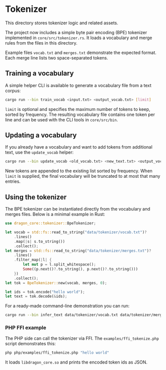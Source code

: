 # Tokenizer

This directory stores tokenizer logic and related assets.

The project now includes a simple byte pair encoding (BPE) tokenizer implemented in `core/src/tokenizer.rs`. It loads a vocabulary and merge rules from the files in this directory.

Example files `vocab.txt` and `merges.txt` demonstrate the expected format. Each merge line lists two space-separated tokens.

## Training a vocabulary

A simple helper CLI is available to generate a vocabulary file from a text corpus:

```bash
cargo run --bin train_vocab <input.txt> <output_vocab.txt> [limit]
```

`limit` is optional and specifies the maximum number of tokens to keep, sorted by frequency. The resulting vocabulary file contains one token per line and can be used with the CLI tools in `core/src/bin`.

## Updating a vocabulary

If you already have a vocabulary and want to add tokens from additional text, use the `update_vocab` helper:

```bash
cargo run --bin update_vocab <old_vocab.txt> <new_text.txt> <output_vocab.txt> [limit]
```

New tokens are appended to the existing list sorted by frequency. When `limit` is supplied, the final vocabulary will be truncated to at most that many entries.

## Using the tokenizer

The BPE tokenizer can be instantiated directly from the vocabulary and merges
files. Below is a minimal example in Rust:

```rust
use dragon_core::tokenizer::BpeTokenizer;

let vocab = std::fs::read_to_string("data/tokenizer/vocab.txt")?
    .lines()
    .map(|s| s.to_string())
    .collect();
let merges = std::fs::read_to_string("data/tokenizer/merges.txt")?
    .lines()
    .filter_map(|l| {
        let mut p = l.split_whitespace();
        Some((p.next()?.to_string(), p.next()?.to_string()))
    })
    .collect();
let tok = BpeTokenizer::new(vocab, merges, 0);

let ids = tok.encode("hello world");
let text = tok.decode(&ids);
```

For a ready-made command-line demonstration you can run:

```bash
cargo run --bin infer_text data/tokenizer/vocab.txt data/tokenizer/merges.txt "hello world"
```

### PHP FFI example

The PHP side can call the tokenizer via FFI. The `examples/ffi_tokenize.php`
script demonstrates this:

```bash
php php/examples/ffi_tokenize.php "hello world"
```

It loads `libdragon_core.so` and prints the encoded token ids as JSON.

